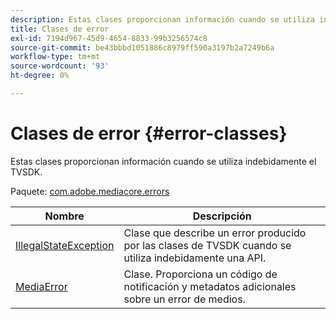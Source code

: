 ```yaml
---
description: Estas clases proporcionan información cuando se utiliza indebidamente el TVSDK.
title: Clases de error
exl-id: 7194d967-45d9-4654-8833-99b3256574c8
source-git-commit: be43bbbd1051886c8979ff590a3197b2a7249b6a
workflow-type: tm+mt
source-wordcount: '93'
ht-degree: 0%

---
```


# Clases de error {#error-classes}

Estas clases proporcionan información cuando se utiliza indebidamente el TVSDK.

Paquete: [com.adobe.mediacore.errors](https://help.adobe.com/en_US/primetime/api/psdk/asdoc-dhls_1.4/com/adobe/mediacore/errors/package-detail.html)

| Nombre | Descripción |
|---|---|
| [IllegalStateException](https://help.adobe.com/en_US/primetime/api/psdk/asdoc-dhls_1.4/com/adobe/mediacore/errors/IllegalStateException.html) | Clase que describe un error producido por las clases de TVSDK cuando se utiliza indebidamente una API. |
| [MediaError](https://help.adobe.com/en_US/primetime/api/psdk/asdoc-dhls_1.4/com/adobe/mediacore/errors/MediaError.html) | Clase. Proporciona un código de notificación y metadatos adicionales sobre un error de medios. |
